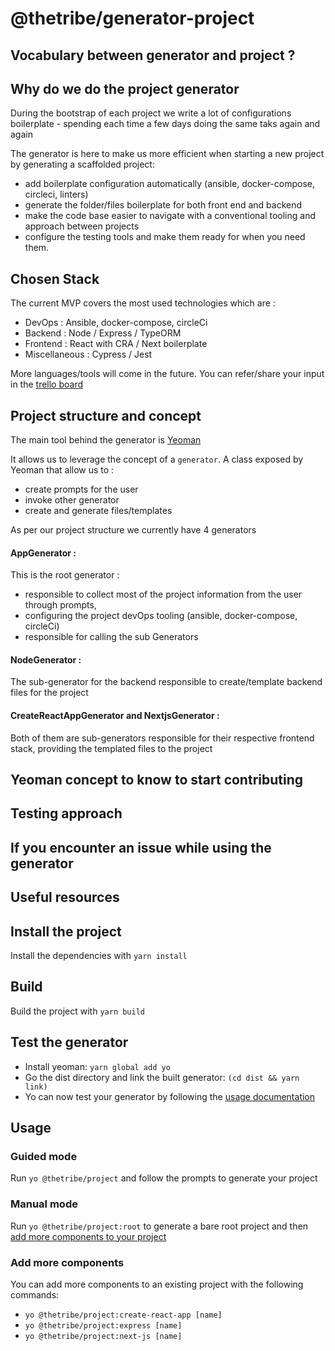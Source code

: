 # @thetribe/generator-project


## Vocabulary between generator and project ? 

## Why do we do the project generator 
During the bootstrap of each project we write a lot of configurations boilerplate - spending each time a few days doing the same taks again and again

The generator is here to make us more efficient when starting a new project by generating a scaffolded project: 

* add boilerplate configuration automatically (ansible, docker-compose, circleci, linters)
* generate the folder/files boilerplate for both front end and backend
* make the code base easier to navigate with a conventional tooling and approach between projects
* configure the testing tools and make them ready for when you need them. 

## Chosen Stack
The current MVP covers the most used technologies which are : 
* DevOps : Ansible, docker-compose, circleCi
* Backend : Node / Express / TypeORM
* Frontend : React with CRA / Next boilerplate
* Miscellaneous : Cypress / Jest  

More languages/tools will come in the future. You can refer/share your input in the [trello board](https://trello.com/b/T2yA4yFF/generateur-scrum-board)

## Project structure and concept

The main tool behind the generator is [Yeoman](https://yeoman.io/)

It allows us to leverage the concept of a `generator`. A class exposed by Yeoman that allow us to : 
* create prompts for the user
* invoke other generator 
* create and generate files/templates

As per our project structure we currently have 4 generators

#### AppGenerator : 

This is the root generator : 
- responsible to collect most of the project information from the user through prompts, 
- configuring the project devOps tooling (ansible, docker-compose, circleCi)
- responsible for calling the sub Generators

#### NodeGenerator : 

The sub-generator for the backend responsible to create/template backend files for the project 

#### CreateReactAppGenerator and NextjsGenerator : 

Both of them are sub-generators responsible for their respective frontend stack, providing the templated files to the project


## Yeoman concept to know to start contributing



## Testing approach



## If you encounter an issue while using the generator 


## Useful resources 


## Install the project

Install the dependencies with `yarn install`

## Build

Build the project with `yarn build`

## Test the generator

- Install yeoman: `yarn global add yo`
- Go the dist directory and link the built generator: `(cd dist && yarn link)`
- Yo can now test your generator by following the [usage documentation](#usage)

## Usage

### Guided mode

Run `yo @thetribe/project` and follow the prompts to generate your project

### Manual mode

Run `yo @thetribe/project:root` to generate a bare root project and then
[add more components to your project](#add-more-components)

### Add more components

You can add more components to an existing project with the following commands:
 - `yo @thetribe/project:create-react-app [name]`
 - `yo @thetribe/project:express [name]`
 - `yo @thetribe/project:next-js [name]`
